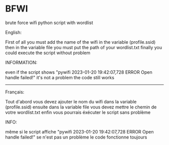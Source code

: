 # BFWI
brute force wifi python script with wordlist

English:

First of all you must add the name of the wifi in the variable (profile.ssid) then in the variable file you must put the path of your wordlist.txt finally you could execute the script without problem

INFORMATION:

even if the script shows "pywifi 2023-01-20 19:42:07,728 ERROR Open handle failed!"
it's not a problem the code still works

-------------------------------------------------------------------------------------------------

Français:

Tout d'abord vous devez ajouter le nom du wifi dans la variable (profile.ssid) ensuite dans la variable file vous devez mettre le chemin de votre wordlist.txt enfin vous pourrais éxécuter le script sans problème

INFO: 

même si le script affiche "pywifi 2023-01-20 19:42:07,728 ERROR Open handle failed!"
se n'est pas un problème le code fonctionne toujours 
